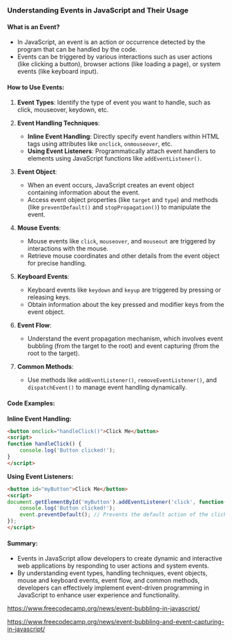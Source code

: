 ### Understanding Events in JavaScript and Their Usage

#### What is an Event?
   - In JavaScript, an event is an action or occurrence detected by the program that can be handled by the code.
   - Events can be triggered by various interactions such as user actions (like clicking a button), browser actions (like loading a page), or system events (like keyboard input).

#### How to Use Events:
   1. **Event Types**: Identify the type of event you want to handle, such as click, mouseover, keydown, etc.
   
   2. **Event Handling Techniques**:
      - **Inline Event Handling**: Directly specify event handlers within HTML tags using attributes like `onclick`, `onmouseover`, etc.
      - **Using Event Listeners**: Programmatically attach event handlers to elements using JavaScript functions like `addEventListener()`.

   3. **Event Object**:
      - When an event occurs, JavaScript creates an event object containing information about the event.
      - Access event object properties (like `target` and `type`) and methods (like `preventDefault()` and `stopPropagation()`) to manipulate the event.
   
   4. **Mouse Events**:
      - Mouse events like `click`, `mouseover`, and `mouseout` are triggered by interactions with the mouse.
      - Retrieve mouse coordinates and other details from the event object for precise handling.

   5. **Keyboard Events**:
      - Keyboard events like `keydown` and `keyup` are triggered by pressing or releasing keys.
      - Obtain information about the key pressed and modifier keys from the event object.
   
   6. **Event Flow**:
      - Understand the event propagation mechanism, which involves event bubbling (from the target to the root) and event capturing (from the root to the target).
   
   7. **Common Methods**:
      - Use methods like `addEventListener()`, `removeEventListener()`, and `dispatchEvent()` to manage event handling dynamically.

#### Code Examples:
   
   **Inline Event Handling:**
   ```html
   <button onclick="handleClick()">Click Me</button>
   <script>
   function handleClick() {
       console.log('Button clicked!');
   }
   </script>
   ```
   
   **Using Event Listeners:**
   ```html
   <button id="myButton">Click Me</button>
   <script>
   document.getElementById('myButton').addEventListener('click', function(event) {
       console.log('Button clicked!');
       event.preventDefault(); // Prevents the default action of the click event
   });
   </script>
   ```

#### Summary:
   - Events in JavaScript allow developers to create dynamic and interactive web applications by responding to user actions and system events.
   - By understanding event types, handling techniques, event objects, mouse and keyboard events, event flow, and common methods, developers can effectively implement event-driven programming in JavaScript to enhance user experience and functionality.
   



   https://www.freecodecamp.org/news/event-bubbling-in-javascript/

   https://www.freecodecamp.org/news/event-bubbling-and-event-capturing-in-javascript/